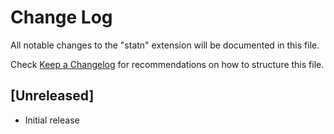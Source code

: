 # Change Log

All notable changes to the "statn" extension will be documented in this file.

Check [Keep a Changelog](http://keepachangelog.com/) for recommendations on how to structure this file.

## [Unreleased]

- Initial release
